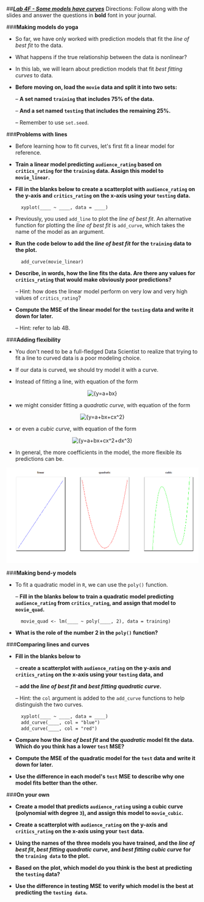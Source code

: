 ##***<u>Lab 4F - Some models have curves</u>***
Directions: Follow along with the slides and answer the questions in **bold** font in your journal.

###**Making models do yoga**
* So far, we have only worked with prediction models that fit the *line of best fit* to the data.

* What happens if the true relationship between the data is nonlinear?

* In this lab, we will learn about prediction models that fit *best fitting curves* to data.

* **Before moving on, load the ```movie``` data and split it into two sets:**

    – **A set named ```training``` that includes 75% of the data.**

    – **And a set named ```testing``` that includes the remaining 25%.**

    – Remember to use ```set.seed```.

###**Problems with lines**
* Before learning how to fit curves, let's first fit a linear model for reference.

* **Train a linear model predicting ```audience_rating``` based on ```critics_rating``` for the ```training``` data. Assign this model to ```movie_linear```.**

* **Fill in the blanks below to create a scatterplot with ```audience_rating``` on the y-axis and ```critics_rating``` on the x-axis using your ```testing``` data.**

        xyplot(____ ~ ____, data = ____)

* Previously, you used ```add_line``` to plot the *line of best fit*. An alternative function for plotting the *line of best fit* is ```add_curve```, which takes the name of the model as an argument.

* **Run the code below to add the *line of best fit* for the ```training``` data to the plot.**

        add_curve(movie_linear)

* **Describe, in words, how the line fits the data. Are there any values for ```critics_rating``` that would make obviously poor predictions?**

    – Hint: how does the linear model perform on very low and very high values of ```critics_rating```?

* **Compute the MSE of the linear model for the ```testing``` data and write it down for later.**

    – Hint: refer to lab 4B.

###**Adding flexibility**
* You don't need to be a full-fledged Data Scientist to realize that trying to fit a line to curved data is a poor modeling choice.

* If our data is curved, we should try model it with a curve.

* Instead of fitting a line, with equation of the form

<center><img src="https://latex.codecogs.com/gif.latex?{y=a+bx}" title="{y=a+bx}" ></center>

* we might consider fitting a *quadratic curve*, with equation of the form

<center><img src="https://latex.codecogs.com/gif.latex?{y=a+bx+cx^2}" title="{y=a+bx+cx^2}" ></center>

* or even a *cubic curve*, with equation of the form

<center><img src="https://latex.codecogs.com/gif.latex?{y=a+bx+cx^2+dx^3}" title="{y=a+bx+cx^2+dx^3}" ></center>

* In general, the more coefficients in the model, the more flexible its predictions can be.

<img src="../../img/4xf0a.png" />

###**Making bend-y models**
* To fit a quadratic model in ```R```, we can use the ```poly()``` function.

    – **Fill in the blanks below to train a quadratic model predicting ```audience_rating``` from ```critics_rating```, and assign that model to ```movie_quad```.**

        movie_quad <- lm(____ ~ poly(____, 2), data = training)

* **What is the role of the number 2 in the ```poly()``` function?**

###**Comparing lines and curves**
* **Fill in the blanks below to**

    – **create a scatterplot with ```audience_rating``` on the y-axis and ```critics_rating``` on the x-axis using your ```testing``` data, and**

    – **add the *line of best fit* and *best fitting quadratic curve*.**

    – Hint: the ```col``` argument is added to the ```add_curve``` functions to help distinguish the two curves.

        xyplot(____ ~ ____, data = ____)
        add_curve(____, col = "blue")
        add_curve(____, col = "red")

* **Compare how the *line of best fit* and the *quadratic* model fit the data. Which do you think has a lower ```test``` MSE?**

* **Compute the MSE of the quadratic model for the ```test``` data and write it down for later.**

* **Use the difference in each model's ```test``` MSE to describe why one model fits better than the other.**

###**On your own**
* **Create a model that predicts ```audience_rating``` using a cubic curve (polynomial with degree ```3```), and assign this model to ```movie_cubic```.**

* **Create a scatterplot with ```audience_rating``` on the y-axis and ```critics_rating``` on the x-axis using your ```test``` data.**

* **Using the names of the three models you have trained, and the *line of best fit*, *best fitting quadratic curve*, and *best fitting cubic curve* for the ```training data``` to the plot.**

* **Based on the plot, which model do you think is the best at predicting the ```testing``` data?**

* **Use the difference in testing MSE to verify which model is the best at predicting the ```testing data```.**